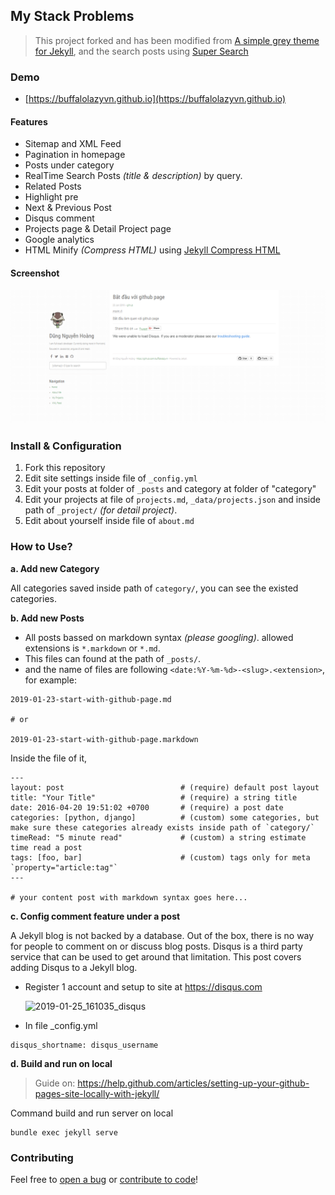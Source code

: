 ## My Stack Problems

> This project forked and has been modified from [A simple grey theme for Jekyll](https://github.com/agusmakmun/agusmakmun.github.io),
> and the search posts using [Super Search](https://github.com/chinchang/super-search)

### Demo

- [https://buffalolazyvn.github.io](https://buffalolazyvn.github.io)

#### Features

- Sitemap and XML Feed
- Pagination in homepage
- Posts under category
- RealTime Search Posts _(title & description)_ by query.
- Related Posts
- Highlight pre
- Next & Previous Post
- Disqus comment
- Projects page & Detail Project page
- Google analytics
- HTML Minify _(Compress HTML)_ using [Jekyll Compress HTML](https://github.com/penibelst/jekyll-compress-html)

#### Screenshot

![Screenshot Post Page](https://raw.githubusercontent.com/buffalolazyvn/buffalolazyvn.github.io/master/static/img/first_page.png "Screenshot Post Page")

### Install & Configuration

1. Fork this repository
2. Edit site settings inside file of `_config.yml`
3. Edit your posts at folder of `_posts` and category at folder of "category"
4. Edit your projects at file of `projects.md`, `_data/projects.json` and inside path of `_project/` _(for detail project)_.
5. Edit about yourself inside file of `about.md`

### How to Use?

**a. Add new Category**

All categories saved inside path of `category/`, you can see the existed categories.

**b. Add new Posts**

- All posts bassed on markdown syntax _(please googling)_. allowed extensions is `*.markdown` or `*.md`.
- This files can found at the path of `_posts/`.
- and the name of files are following `<date:%Y-%m-%d>-<slug>.<extension>`, for example:

```
2019-01-23-start-with-github-page.md

# or

2019-01-23-start-with-github-page.markdown
```

Inside the file of it,

```
---
layout: post                          # (require) default post layout
title: "Your Title"                   # (require) a string title
date: 2016-04-20 19:51:02 +0700       # (require) a post date
categories: [python, django]          # (custom) some categories, but make sure these categories already exists inside path of `category/`
timeRead: "5 minute read"             # (custom) a string estimate time read a post
tags: [foo, bar]                      # (custom) tags only for meta `property="article:tag"`
---

# your content post with markdown syntax goes here...
```

**c. Config comment feature under a post**

A Jekyll blog is not backed by a database. Out of the box, there is no way for people to comment on or discuss blog posts. Disqus is a third party service that can be used to get around that limitation. This post covers adding Disqus to a Jekyll blog.

- Register 1 account and setup to site at https://disqus.com

  ![2019-01-25_161035_disqus](https://user-images.githubusercontent.com/11416513/51736106-d4a3f980-20bb-11e9-9bc3-bc4b17b2c95a.png)

- In file \_config.yml

```
disqus_shortname: disqus_username
```

**d. Build and run on local**

> Guide on: https://help.github.com/articles/setting-up-your-github-pages-site-locally-with-jekyll/

Command build and run server on local

```
bundle exec jekyll serve
```

### Contributing

Feel free to [open a bug](https://github.com/buffalolazyvn/buffalolazyvn.github.io/issues) or [contribute to code](https://github.com/buffalolazyvn/buffalolazyvn.github.io/pulls)!
